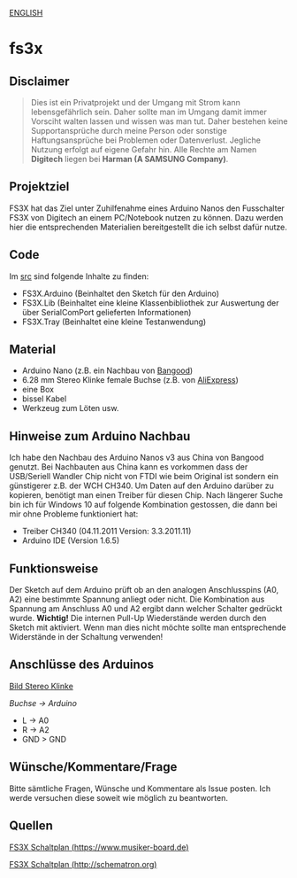 [ENGLISH](https://github.com/lutz/fs3x/blob/master/i18n/README.en.md)

# fs3x

## Disclaimer

>Dies ist ein Privatprojekt und der Umgang mit Strom kann lebensgefährlich sein. Daher sollte man im Umgang damit immer Vorsciht walten lassen und wissen was man tut. Daher bestehen keine Supportansprüche durch meine Person oder sonstige Haftungsansprüche bei Problemen oder Datenverlust. Jegliche Nutzung erfolgt auf eigene Gefahr hin. Alle Rechte am Namen **Digitech** liegen bei **Harman (A SAMSUNG Company)**.

## Projektziel

FS3X hat das Ziel unter Zuhilfenahme eines Arduino Nanos den Fusschalter FS3X von Digitech an einem PC/Notebook nutzen zu können. Dazu werden hier die entsprechenden Materialien bereitgestellt die ich selbst dafür nutze.

## Code

Im [src](https://github.com/lutz/fs3x/tree/master/src) sind folgende Inhalte zu finden:
- FS3X.Arduino (Beinhaltet den Sketch für den Arduino)
- FS3X.Lib (Beinhaltet eine kleine Klassenbibliothek zur Auswertung der über SerialComPort gelieferten Informationen) 
- FS3X.Tray (Beinhaltet eine kleine Testanwendung)

## Material

- Arduino Nano (z.B. ein Nachbau von [Bangood](https://www.banggood.com/3Pcs-ATmega328P-Nano-V3-Controller-Board-Compatible-Arduino-Improved-Version-p-983486.html))
- 6.28 mm Stereo Klinke female Buchse (z.B. von [AliExpress](https://de.aliexpress.com/item/32767247005.html?spm=a2g0s.9042311.0.0.42014c4dqhtAB3))
- eine Box
- bissel Kabel
- Werkzeug zum Löten usw.

## Hinweise zum Arduino Nachbau

Ich habe den Nachbau des Arduino Nanos v3 aus China von Bangood genutzt. Bei Nachbauten aus China kann es vorkommen dass der USB/Seriell Wandler Chip nicht von FTDI wie beim Original ist sondern ein günstigerer z.B. der WCH CH340. Um Daten auf den Arduino darüber zu kopieren, benötigt man einen Treiber für diesen Chip. Nach längerer Suche bin ich für Windows 10 auf folgende Kombination gestossen, die dann bei mir ohne Probleme funktioniert hat:
- Treiber CH340 (04.11.2011 Version: 3.3.2011.11)
- Arduino IDE (Version 1.6.5)

## Funktionsweise

Der Sketch auf dem Arduino prüft ob an den analogen Anschlusspins (A0, A2) eine bestimmte Spannung anliegt oder nicht. Die Kombination aus Spannung am Anschluss A0 und A2 ergibt dann welcher Schalter gedrückt wurde. __Wichtig!__ Die internen Pull-Up Wiederstände werden durch den Sketch mit aktiviert. Wenn man dies nicht möchte sollte man entsprechende Widerstände in der Schaltung verwenden! 

## Anschlüsse des Arduinos

[Bild Stereo Klinke](https://de.wikipedia.org/wiki/Klinkenstecker)

_Buchse -> Arduino_
- L -> A0 
- R -> A2
- GND > GND


## Wünsche/Kommentare/Frage

Bitte sämtliche Fragen, Wünsche und Kommentare als Issue posten. Ich werde versuchen diese soweit wie möglich zu beantworten.

## Quellen

[FS3X Schaltplan (https://www.musiker-board.de)](https://www.musiker-board.de/threads/fs113x-behringer-fs112-goes-fs3x.486045/) 

[FS3X Schaltplan (http://schematron.org)](http://schematron.org/digitech-fs3x-wiring-diagram.html)
